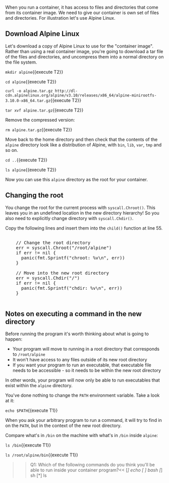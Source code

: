 When you run a container, it has access to files and directories that come from its container image. We need to give our container is own set of files and directories. For illustration let's use Alpine Linux.

## Download Alpine Linux

Let's download a copy of Alpine Linux to use for the "container image". Rather than using a real container image, you're going to download a tar file of the files and directories, and uncompress them into a normal directory on the file system. 

`mkdir alpine`{{execute T2}}

`cd alpine`{{execute T2}}

`curl -o alpine.tar.gz http://dl-cdn.alpinelinux.org/alpine/v3.10/releases/x86_64/alpine-minirootfs-3.10.0-x86_64.tar.gz`{{execute T2}}

`tar xvf alpine.tar.gz`{{execute T2}}

Remove the compressed version:

`rm alpine.tar.gz`{{execute T2}}

Move back to the home directory and then check that the contents of the `alpine` directory look like a distribution of Alpine, with `bin`, `lib`, `var`, `tmp` and so on.

`cd ..`{{execute T2}}

`ls alpine`{{execute T2}}

Now you can use this `alpine` directory as the root for your container. 

## Changing the root

You change the root for the current process with `syscall.Chroot()`. This leaves you in an undefined location in the new directory hierarchy! So you also need to explicitly change directory with `syscall.Chdir()`.

Copy the following lines and insert them into the `child()` function at line 55.

<pre class="file" data-target="clipboard">

    // Change the root directory
    err = syscall.Chroot("/root/alpine")
    if err != nil {
      panic(fmt.Sprintf("chroot: %v\n", err))
    }

    // Move into the new root directory
    err = syscall.Chdir("/")
    if err != nil {
      panic(fmt.Sprintf("chdir: %v\n", err))
    }

</pre>

## Notes on executing a command in the new directory

Before running the program it's worth thinking about what is going to happen:

* Your program will move to running in a root directory that corresponds to `/root/alpine`
* It won't have access to any files outside of its new root directory
* If you want your program to run an executable, that executable file needs to be accessible - so it needs to be within the new root directory

In other words, your program will now only be able to run executables that exist within the `alpine` directory.

You've done nothing to change the `PATH` environment variable. Take a look at it:

`echo $PATH`{{execute T1}}

When you ask your arbitrary program to run a command, it will try to find in on the `PATH`, but in the context of the new root directory.

Compare what's in `/bin` on the machine with what's in `/bin` inside `alpine`:

`ls /bin`{{execute T1}}

`ls /root/alpine/bin`{{execute T1}}

>>Q1: Which of the following commands do you think you'll be able to run inside your container program?<<
[*] echo
[ ] bash
[*] sh
[*] ls
